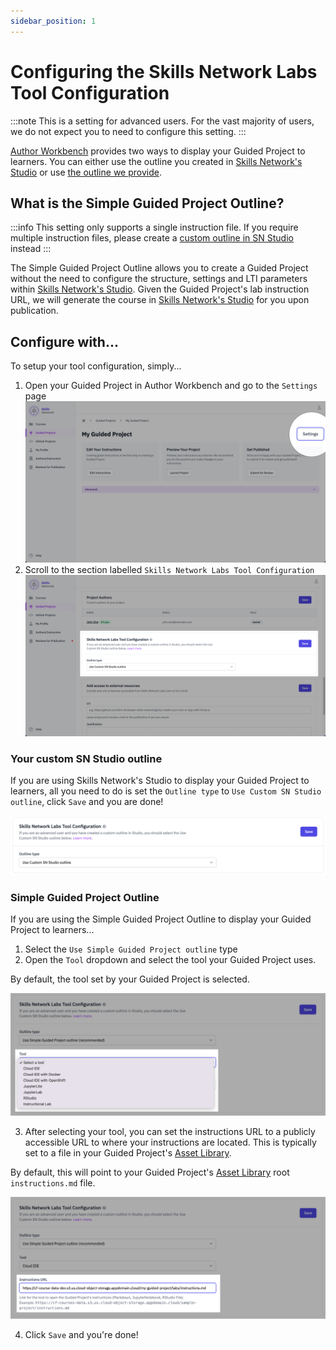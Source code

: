 ```yaml
---
sidebar_position: 1
---
```

# Configuring the Skills Network Labs Tool Configuration

:::note
This is a setting for advanced users. For the vast majority of users, we do not expect you to need to configure this setting.
:::

[Author Workbench](https://author.skills.network) provides two ways to display your Guided Project to learners.
You can either use the outline you created in [Skills Network's Studio][sn-studio-url]
or use [the outline we provide](#what-is-the-simple-guided-project-outline).

## What is the Simple Guided Project Outline?

:::info
This setting only supports a single instruction file. If you require multiple instruction files, please create
a [custom outline in SN Studio](#your-custom-sn-studio-outline) instead
:::

The Simple Guided Project Outline allows you to create a Guided Project without
the need to configure the structure, settings and LTI parameters within [Skills Network's Studio][sn-studio-url].
Given the Guided Project's lab instruction URL, we will generate the course in [Skills Network's Studio][sn-studio-url] for you upon publication.

## Configure with...

To setup your tool configuration, simply...
1. Open your Guided Project in Author Workbench and go to the `Settings` page
![Guided Projects Settings Button Screenshot](/img/guided-projects/advanced/lti-params-settings-button.png)
2. Scroll to the section labelled `Skills Network Labs Tool Configuration` 
![Tool Configuration Section Screenshot](/img/guided-projects/advanced/lti-params-settings-section.png)

### Your custom SN Studio outline

If you are using Skills Network's Studio to display your Guided Project to learners, all you need to do is set the `Outline type` to `Use Custom SN Studio outline`, click `Save` and you are done!

![Tool Configuration Section Default Screenshot](/img/guided-projects/advanced/lti-params-custom.png)

### Simple Guided Project Outline

If you are using the Simple Guided Project Outline to display your Guided Project to learners...
1. Select the `Use Simple Guided Project outline` type
2. Open the `Tool` dropdown and select the tool your Guided Project uses.

By default, the tool set by your Guided Project is selected.

![Tool Configuration Section Tools Screenshot](/img/guided-projects/advanced/lti-params-simple-tool.png)

3. After selecting your tool, you can set the instructions URL to a publicly accessible URL to where your instructions are located. This is typically set to a file in your Guided Project's [Asset Library][asset-library-intro-url].

By default, this will point to your Guided Project's [Asset Library][asset-library-intro-url] root `instructions.md` file.

![Tool Configuration Section Tool URL Screenshot](/img/guided-projects/advanced/lti-params-simple-url.png)

4. Click `Save` and you're done!

[sn-studio-url]: https://studio.course-dev.skills.network/
[asset-library-intro-url]: /asset-library/introduction
